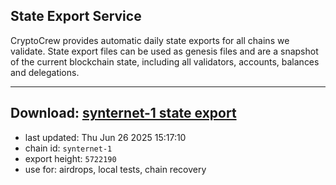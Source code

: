 ## State Export Service
CryptoCrew provides automatic daily state exports for all chains we validate. State export files can be used as genesis files and are a snapshot of the current blockchain state, including all validators, accounts, balances and delegations.

---
**Download: [synternet-1 state export](https://dl-eu2.ccvalidators.com/SERVICE/synternet/synternet-1_export_5722190.json)**
---

- last updated: Thu Jun 26 2025 15:17:10
- chain id: `synternet-1`
- export height: `5722190`
- use for: airdrops, local tests, chain recovery
